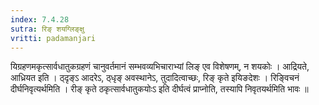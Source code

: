 ```yaml
---
index: 7.4.28
sutra: रिङ् शयग्लिङ्क्षु
vritti: padamanjari
---
```


 यिग्रहणमकृत्सार्वधातुकग्रहणं चानुवर्तमानं सम्भवव्यभिचाराभ्यां लिङ् एव विशेषणम्, न शयकोः । आद्रियते, आध्रियत इति । ठ्दृङ्ऽ आदरेऽ, ठ्धृङ् अवस्थानेऽ, तुदादित्वाच्छः, रिङ् कृते इयिङदेशः । रिङ्विचनं दीर्घनिवृत्यर्थमिति । रीङ् कृते ठकृत्सार्वधातुकयोःऽ इति दीर्घत्वं प्राप्नोति, तस्यापि निवृतयर्थमिति भावः ॥